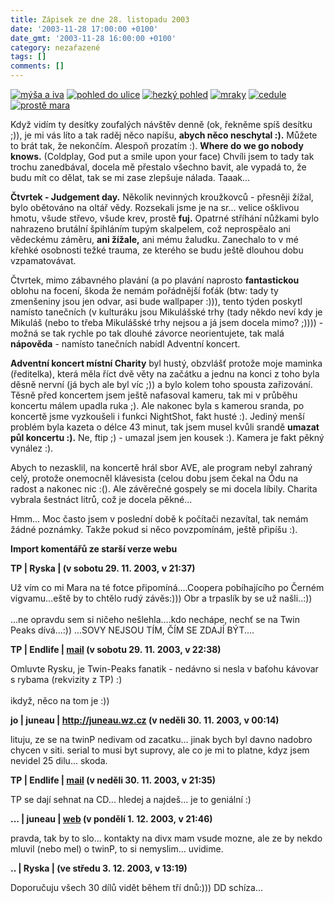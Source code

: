 ```yaml
---
title: Zápisek ze dne 28. listopadu 2003
date: '2003-11-28 17:00:00 +0100'
date_gmt: '2003-11-28 16:00:00 +0100'
category: nezařazené
tags: []
comments: []
---
```

<div >  <a href="/assets/migrated/old-images/mysaaiva.jpg"><img alt="mýša a iva" src="/assets/migrated/old-images/mysaaiva.jpg"></a>  <a href="/assets/migrated/old-images/smetanka.jpg"><img alt="pohled do ulice" src="/assets/migrated/old-images/smetanka.jpg"></a>  <a href="/assets/migrated/old-images/hornak.jpg"><img alt="hezký pohled" src="/assets/migrated/old-images/hornak.jpg"></a>  <a href="/assets/migrated/old-images/mraky.jpg"><img alt="mraky" src="/assets/migrated/old-images/mraky.jpg"></a>  <a href="/assets/migrated/old-images/cedule.jpg"><img alt="cedule" src="/assets/migrated/old-images/cedule.jpg"></a>  <a href="/assets/migrated/old-images/mara4.jpg"><img alt="prostě mara" src="/assets/migrated/old-images/mara4.jpg"></a>  </div>
<p>Když vidím ty desítky zoufalých návštěv denně (ok, řekněme spíš desítku ;)), je mi vás  líto a tak raděj něco napíšu, <strong>abych něco neschytal :).</strong> Můžete to brát tak, že nekončím.  Alespoň prozatím :). <strong>Where do we go nobody knows.</strong> (Coldplay, God put a smile upon your face)  Chvíli jsem to tady tak trochu zanedbával, docela mě přestalo všechno bavit,  ale vypadá to, že budu mít co dělat, tak se mi zase zlepšuje nálada. Taaak...</p>
<p><strong>Čtvrtek - Judgement day.</strong> Několik nevinných kroužkovců - přesněji žížal, bylo obětováno na  oltář vědy. Rozsekali jsme je na sr... velice ošklivou hmotu, všude střevo, všude krev, prostě  <strong>fuj.</strong> Opatrné stříhání nůžkami bylo nahrazeno brutální špihláním tupým skalpelem, což neprospěalo  ani vědeckému záměru, <strong>ani žížale,</strong> ani mému žaludku. Zanechalo to v mé křehké osobnosti težké trauma,  ze kterého se budu ještě dlouhou dobu vzpamatovávat.</p>
<p>Čtvrtek, mimo zábavného plavání (a po plavání naprosto <strong>fantastickou</strong> oblohu na focení,  škoda že nemám pořádnější foťák (btw: tady ty zmenšeniny jsou jen odvar, asi bude wallpaper :))),  tento týden poskytl namísto tanečních (v kulturáku jsou Mikulášské  trhy (tady někdo neví kdy je Mikuláš (nebo to třeba Mikulášské trhy nejsou a já jsem docela mimo? ;)))) -  možná se tak rychle  po tak dlouhé závorce neorientujete, tak malá <strong>nápověda</strong> - namísto tanečních nabídl Adventní koncert.</p>
<p><strong>Adventní koncert místní Charity</strong> byl hustý, obzvlášť protože moje maminka (ředitelka), která měla říct dvě věty  na začátku a jednu na konci z toho byla děsně nervní (já bych ale byl víc ;)) a bylo kolem toho spousta  zařizování. Těsně před koncertem jsem ještě nafasoval kameru, tak mi v průběhu koncertu málem upadla  ruka ;). Ale nakonec byla s kamerou sranda, po koncertě jsme vyzkoušeli i funkci NightShot, fakt husté :).  Jediný menší problém byla kazeta o délce 43 minut, tak jsem musel kvůli srandě <strong>umazat půl koncertu :).</strong>  Ne, ftip ;) - umazal jsem jen kousek :). Kamera je fakt pěkný vynález :).</p>
<p>Abych to nezasklil, na koncertě hrál sbor AVE, ale program nebyl zahraný celý, protože onemocněl  klávesista (celou dobu jsem čekal na Ódu na radost a nakonec nic :(). Ale závěrečné gospely se mi docela  líbily. Charita vybrala šestnáct litrů, což je docela pěkné...</p>
<p>Hmm... Moc často jsem v poslední době k počítači nezavítal, tak nemám žádné poznámky. Takže pokud si něco  povzpomínám, ještě připíšu :).</p>
<div class="import-komentaru">
<p><strong>Import komentářů ze starší verze webu</strong></p>
<div class="comment">
<p style="font-weight:bold"><span class="compredmet">TP</span> | <span class="comname">Ryska</span> | (v&nbsp;sobotu&nbsp;29.&nbsp;11.&nbsp;2003,&nbsp;v&nbsp;21:37)</p>
<p>Už vím co mi Mara na té fotce připomíná....Coopera pobíhajícího po Černém vigvamu...eště by to chtělo rudý závěs:))) Obr a trpaslík by se už našli..:)) <br>  <br> ...ne opravdu sem si ničeho nešlehla....kdo nechápe, nechť se na Twin Peaks dívá...:)) ...SOVY NEJSOU TÍM, ČÍM SE ZDAJÍ BÝT.... </p>
</div>
<div class="comment">
<p style="font-weight:bold"><span class="compredmet">TP</span> | <span class="comname">Endlife</span> |  <a href="mailto:jan.martinek@post.cz">mail</a> (v&nbsp;sobotu&nbsp;29.&nbsp;11.&nbsp;2003,&nbsp;v&nbsp;22:38)</p>
<p>Omluvte Rysku, je Twin-Peaks fanatik - nedávno si nesla v baťohu kávovar s rybama (rekvizity z TP) :) <br>  <br> ikdyž, něco na tom je :)) </p>
</div>
<div class="comment">
<p style="font-weight:bold"><span class="compredmet">jo</span> | <span class="comname">juneau</span> |  <a href="http://juneau.wz.cz">http://juneau.wz.cz</a> (v&nbsp;neděli&nbsp;30.&nbsp;11.&nbsp;2003,&nbsp;v&nbsp;00:14)</p>
<p>lituju, ze se na twinP nedivam od zacatku... jinak bych byl davno nadobro chycen v siti. serial to musi byt suprovy, ale co je mi to platne, kdyz jsem nevidel 25 dilu... skoda. </p>
</div>
<div class="comment">
<p style="font-weight:bold"><span class="compredmet">TP</span> | <span class="comname">Endlife</span> |  <a href="mailto:jan.martinek@post.cz">mail</a> (v&nbsp;neděli&nbsp;30.&nbsp;11.&nbsp;2003,&nbsp;v&nbsp;21:35)</p>
<p>TP se dají sehnat na CD... hledej a najdeš... je to geniální :) </p>
</div>
<div class="comment">
<p style="font-weight:bold"><span class="compredmet">...</span> | <span class="comname">juneau</span> |  <a href="http://juneau.wz.cz">web</a> (v&nbsp;pondělí&nbsp;1.&nbsp;12.&nbsp;2003,&nbsp;v&nbsp;21:46)</p>
<p>pravda, tak by to slo... kontakty na divx mam vsude mozne, ale ze by nekdo mluvil (nebo mel) o twinP, to si nemyslim... uvidime. </p>
</div>
<div class="comment">
<p style="font-weight:bold"><span class="compredmet">..</span> | <span class="comname">Ryska</span> | (ve&nbsp;středu&nbsp;3.&nbsp;12.&nbsp;2003,&nbsp;v&nbsp;13:19)</p>
<p>Doporučuju všech 30 dílů vidět během tří dnů:))) DD schíza... </p>
</div>
</div>
